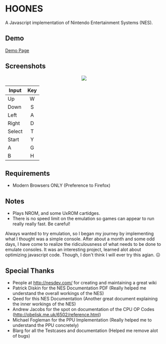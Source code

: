 # HOONES
A Javascript implementation of Nintendo Entertainment Systems (NES).

## Demo
<a href="http://hkamran.info/projects/hoones">Demo Page</a>

## Screenshots
<div align="center">
	<img src="https://raw.githubusercontent.com/hkamran/Hoones/master/demo/demo.png"></img>
</div>

| Input  | Key |
| ----   |:---:|
| Up     | W   |
| Down   | S   |
| Left   | A   |
| Right  | D   |
| Select | T   |
| Start  | Y   |
| A      | G   |
| B      | H   |

## Requirements
	
- Modern Browsers ONLY (Preference to Firefox)

## Notes

- Plays NROM, and some UxROM cartidges.
- There is no speed limit on the emulation so games can appear to run really really fast. Be careful!

Always wanted to try emulation, so I began my journey by implementing what I thought was a simple console.
After about a month and some odd days, I have come to realize the ridiculousness of what needs to be done to emulate consoles. 
It was an interesting project, learned alot about optimizing javascript code. Though, I don't think I will ever try this agian.  :confounded:


	
## Special Thanks

- People at http://nesdev.com/ for creating and maintaining a great wiki
- Patrick Diskin for the NES Documentation PDF (Really helped me understand the overall workings of the NES)
- Qeed for this NES Documentation (Another great document explaining the inner workings of the NES)
- Andrew Jacobs for the spot on documentation of the CPU OP Codes (http://obelisk.me.uk/6502/reference.html)
- Michael Fogleman for the PPU Implementation (Really helped me to understand the PPU concretely)
- Blarg for all the Testcases and documentation (Helped me remove alot of bugs)
	

